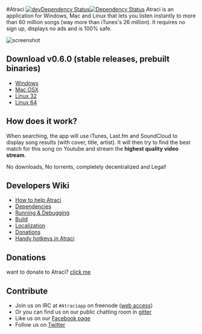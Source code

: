 #Atraci [![devDependency Status](https://david-dm.org/Atraci/Atraci/dev-status.svg)](https://david-dm.org/Atraci/Atraci#info=devDependencies)[![Dependency Status](https://david-dm.org/Atraci/Atraci.svg?theme=shields.io)](https://david-dm.org/Atraci/Atraci)
Atraci is an application for Windows, Mac and Linux that lets you listen instantly to more than 60 million songs (way more than iTunes's 26 million). It requires no sign up, displays no ads and is 100% safe. 

![screenshot](http://i.imgur.com/LzCDqkI.jpg)

## Download v0.6.0 (stable releases, prebuilt binaries)
- [Windows](https://github.com/Atraci/Atraci/blob/gh-pages/releases/0.6.0/win/Atraci.exe?raw=true)
- [Mac OSX](https://github.com/Atraci/Atraci/blob/gh-pages/releases/0.6.0/mac/Atraci.zip?raw=true)
- [Linux 32](https://github.com/Atraci/Atraci/blob/gh-pages/releases/0.6.0/linux32/Atraci.tgz?raw=true)
- [Linux 64](https://github.com/Atraci/Atraci/blob/gh-pages/releases/0.6.0/linux64/Atraci.tgz?raw=true)

## How does it work?

When searching, the app will use iTunes, Last.fm and SoundCloud to display song results (with cover, title, artist). It will then try to find the best match for this song on Youtube and stream the **highest quality video stream**.

No downloads, No torrents, completely decentralized and Legal!

## Developers Wiki
- [How to help Atraci](https://github.com/Atraci/Atraci/wiki/How-to-help-Atraci-%3F)
- [Dependencies](https://github.com/Atraci/Atraci/wiki/Dependencies)
- [Running & Debugging](https://github.com/Atraci/Atraci/wiki/Running-&-Debugging)
- [Build](https://github.com/Atraci/Atraci/wiki/Build)
- [Localization](https://github.com/Atraci/Atraci/wiki/Localization)
- [Donations](https://github.com/Atraci/Atraci/wiki/Donations)
- [Handy hotkeys in Atraci](https://github.com/Atraci/Atraci/wiki/Handy-hotkeys-you-may-need-to-know)

## Donations
want to donate to Atraci? [click me](https://github.com/Atraci/Atraci/wiki/Donations)

## Contribute
- Join us on IRC at `#Atraciapp` on freenode ([web access](http://webchat.freenode.net/?channels=Atraciapp))
- Or you can find us on our public chatting room in [gitter](https://gitter.im/Atraci/Atraci)
- Like us on our [Facebook page](https://www.facebook.com/GetAtraci)
- Follow us on [Twitter](https://twitter.com/atraciapp)
